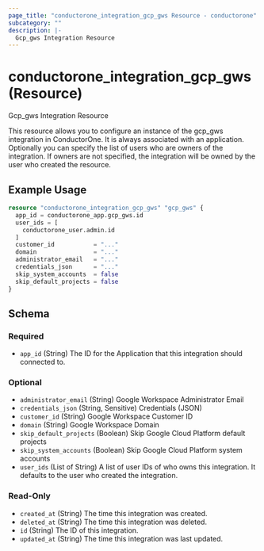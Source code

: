```yaml
---
page_title: "conductorone_integration_gcp_gws Resource - conductorone"
subcategory: ""
description: |-
  Gcp_gws Integration Resource
---
```


# conductorone_integration_gcp_gws (Resource)

Gcp_gws Integration Resource

This resource allows you to configure an instance of the gcp_gws integration in ConductorOne.
It is always associated with an application. Optionally you can specify the list of users who are owners of the integration.
If owners are not specified, the integration will be owned by the user who created the resource.

## Example Usage

```terraform
resource "conductorone_integration_gcp_gws" "gcp_gws" {
  app_id = conductorone_app.gcp_gws.id
  user_ids = [
    conductorone_user.admin.id
  ]
  customer_id           = "..."
  domain                = "..."
  administrator_email   = "..."
  credentials_json      = "..."
  skip_system_accounts  = false
  skip_default_projects = false
}
```

<!-- schema generated by tfplugindocs -->
## Schema

### Required

- `app_id` (String) The ID for the Application that this integration should connected to.

### Optional

- `administrator_email` (String) Google Workspace Administrator Email
- `credentials_json` (String, Sensitive) Credentials (JSON)
- `customer_id` (String) Google Workspace Customer ID
- `domain` (String) Google Workspace Domain
- `skip_default_projects` (Boolean) Skip Google Cloud Platform default projects
- `skip_system_accounts` (Boolean) Skip Google Cloud Platform system accounts
- `user_ids` (List of String) A list of user IDs of who owns this integration. It defaults to the user who created the integration.

### Read-Only

- `created_at` (String) The time this integration was created.
- `deleted_at` (String) The time this integration was deleted.
- `id` (String) The ID of this integration.
- `updated_at` (String) The time this integration was last updated.
